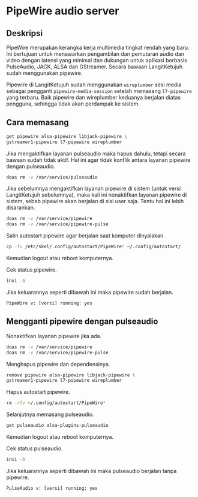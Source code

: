 # PipeWire audio server

## Deskripsi

PipeWire merupakan kerangka kerja multimedia tingkat rendah yang baru. Ini bertujuan untuk menawarkan pengambilan dan pemutaran audio dan video dengan latensi yang minimal dan dukungan untuk aplikasi berbasis PulseAudio, JACK, ALSA dan GStreamer. Secara bawaan LangitKetujuh sudah menggunakan pipewire.

Pipewire di LangitKetujuh sudah menggunakan `wireplumber` sesi media sebagai pengganti `pipewire-media-session` setelah memasang `l7-pipewire` yang terbaru. Baik pipewire dan wireplumber keduanya berjalan diatas pengguna, sehingga tidak akan perdampak ke sistem.

## Cara memasang

```sh
get pipewire alsa-pipewire libjack-pipewire \
gstreamer1-pipewire l7-pipewire wireplumber
```

Jika mengaktifkan layanan pulseaudio maka hapus dahulu, tetapi secara bawaan sudah tidak aktif. Hal ini agar tidak konflik antara layanan pipewire dengan pulseaudio.

```sh
doas rm -v /var/service/pulseaudio
```

Jika sebelumnya mengaktifkan layanan pipewire di sistem (untuk versi LangitKetujuh sebelumnya), maka kali ini nonaktifkan layanan pipewire di sistem, sebab pipewire akan berjalan di sisi user saja. Tentu hal ini lebih disarankan.

```sh
doas rm -v /var/service/pipewire
doas rm -v /var/service/pipewire-pulse
```

Salin autostart pipewire agar berjalan saat komputer dinyalakan.

```sh
cp -fv /etc/skel/.config/autostart/PipeWire* ~/.config/autostart/
```

Kemudian logout atau reboot komputernya.

Cek status pipewire.

```sh
inxi -A
```

Jika keluarannya seperti dibawah ini maka pipewire sudah berjalan.

`PipeWire v: [versi] running: yes`

## Mengganti pipewire dengan pulseaudio

Nonaktifkan layanan pipewire jika ada.

```sh
doas rm -v /var/service/pipewire
doas rm -v /var/service/pipewire-pulse
```

Menghapus pipewire dan dependensinya.

```sh
remove pipewire alsa-pipewire libjack-pipewire \
gstreamer1-pipewire l7-pipewire wireplumber
```

Hapus autostart pipewire.

```sh
rm -rfv ~/.config/autostart/PipeWire*
```

Selanjutnya memasang pulseaudio.

```sh
get pulseaudio alsa-plugins-pulseaudio
```

Kemudian logout atau reboot komputernya.

Cek status pulseaudio.

```sh
inxi -A
```

Jika keluarannya seperti dibawah ini maka pulseaudio berjalan tanpa pipewire.

`PulseAudio v: [versi] running: yes`
